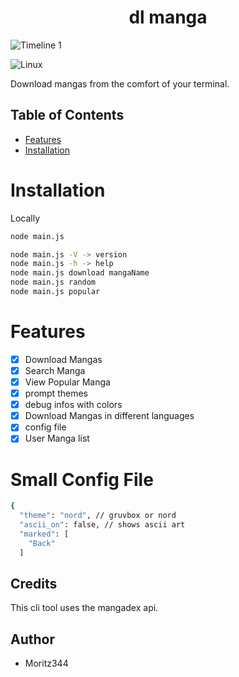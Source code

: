 <h1 align="center">dl manga</h1>

![Timeline 1](https://github.com/user-attachments/assets/65816e98-0334-4cb9-9770-67e71645cfca)

![Linux](https://img.shields.io/badge/Linux-FCC624?style=for-the-badge&logo=linux&logoColor=black)



Download mangas from the comfort of your terminal.

## Table of Contents

- [Features](#features)
- [Installation](#installation)

# Installation
Locally
```bash
node main.js
```

```bash
node main.js -V -> version
node main.js -h -> help
node main.js download mangaName
node main.js random
node main.js popular
```

# Features
- [x] Download Mangas
- [x] Search Manga
- [x] View Popular Manga  
- [x] prompt themes
- [x] debug infos with colors
- [x] Download Mangas in different languages
- [x] config file
- [x] User Manga list

# Small Config File

```bash
{
  "theme": "nord", // gruvbox or nord
  "ascii_on": false, // shows ascii art
  "marked": [ 
    "Back"
  ]
```


## Credits
This cli tool uses the mangadex api.

## Author
- Moritz344
